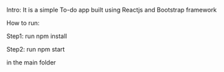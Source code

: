 Intro:
It is a simple To-do app built using Reactjs and Bootstrap framework

How to run:

Step1: run
npm install

Step2: run
npm start 

in the main folder
